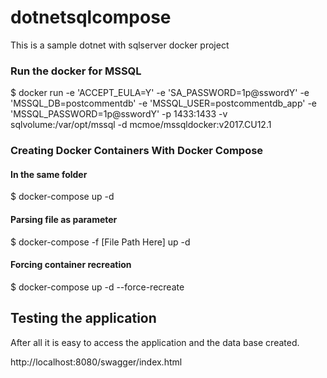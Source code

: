 # dotnetsqlcompose
This is a sample dotnet with sqlserver docker project

### Run the docker for MSSQL 

$ docker run -e 'ACCEPT_EULA=Y' -e 'SA_PASSWORD=1p@sswordY' -e 'MSSQL_DB=postcommentdb' -e 'MSSQL_USER=postcommentdb_app' -e 'MSSQL_PASSWORD=1p@sswordY' -p 1433:1433 -v sqlvolume:/var/opt/mssql -d mcmoe/mssqldocker:v2017.CU12.1

### Creating Docker Containers With Docker Compose

#### In the same  folder
$ docker-compose up -d 

#### Parsing file as parameter 
$ docker-compose -f [File Path Here] up -d 

#### Forcing container recreation 
$ docker-compose up -d --force-recreate 

## Testing the application 

After all it is easy to access the application and the data base created.

http://localhost:8080/swagger/index.html
